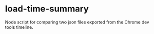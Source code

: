 load-time-summary
=================

Node script for comparing two json files exported from the Chrome dev tools timeline.
